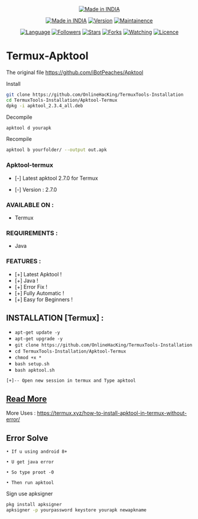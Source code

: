<p align="center">
<a href="https://termux.xyz"><img title="Made in INDIA" src="https://img.shields.io/badge/MADE%20IN-INDIA-SCRIPT?colorA=%23ff8100&colorB=%23017e40&colorC=%23ff0000&style=for-the-badge"></a>
</p>
<p align="center">
<a href="https://termux.xyz"><img title="Made in INDIA" src="https://img.shields.io/badge/Tool-Apktool-green.svg?style=flat-square"></a>
<a href="https://termux.xyz"><img title="Version" src="https://img.shields.io/badge/Version-1.0-green.svg?style=flat-square"></a>
<a href="https://termux.xyz/"><img title="Maintainence" src="https://img.shields.io/badge/Maintained%3F-yes-green.svg?style=flat-square"></a>
</p>
<p align="center">
<a href="https://github.com/OnlineHacKing"><img title="Language" src="https://img.shields.io/badge/Made%20with-Bash-1f425f.svg?v=103&style=flat-square"></a>
<a href="https://github.com/OnlineHacKing"><img title="Followers" src="https://img.shields.io/github/followers/OnlineHacKing?color=blue&style=flat-square"></a>
<a href="https://github.com/OnlineHacKing"><img title="Stars" src="https://img.shields.io/github/stars/OnlineHacKing/TermuxTools-Installation?color=red&style=flat-square"></a>
<a href="https://github.com/OnlineHacKing"><img title="Forks" src="https://img.shields.io/github/forks/OnlineHacKing/TermuxTools-Installation?color=red&style=flat-square"></a>
<a href="https://github.com/OnlineHacKing"><img title="Watching" src="https://img.shields.io/github/watchers/OnlineHacKing/TermuxTools-Installation?label=Watchers&color=blue&style=flat-square"></a>
<a href="https://github.com/OnlineHacKing"><img title="Licence" src="https://img.shields.io/badge/License-GNU-blue.svg?style=flat-square"></a>
</p>

# Termux-Apktool

The original file 
https://github.com/iBotPeaches/Apktool


Install 

```bash
git clone https://github.com/OnlineHacKing/TermuxTools-Installation
cd TermuxTools-Installation/Apktool-Termux
dpkg -i apktool_2.3.4_all.deb
```

Decompile

```bash
apktool d yourapk 
```

Recompile 

```bash
apktool b yourfolder/ --output out.apk
```




### Apktool-termux


* [-] Latest apktool 2.7.0 for Termux 

* [-] Version : 2.7.0


### AVAILABLE ON :

* Termux

### REQUIREMENTS :

* Java


### FEATURES :
* [+] Latest Apktool !
* [+] Java  !
* [+] Error Fix !
* [+] Fully Automatic !
* [+] Easy for Beginners !

## INSTALLATION [Termux] :

* `apt-get update -y`
* `apt-get upgrade -y`
* `git clone https://github.com/OnlineHacKing/TermuxTools-Installation`
* `cd TermuxTools-Installation/Apktool-Termux`
* `chmod +x *`
* `bash setup.sh`
* `bash apktool.sh`
```
[+]-- Open new session in termux and Type apktool
```

## [Read More](https://termux.xyz/how-to-install-apktool-in-termux-without-error/) 
More Uses : https://termux.xyz/how-to-install-apktool-in-termux-without-error/
 
## Error Solve

```
• If u using android 8+

• U get java error

• So type proot -0

• Then run apktool
```


Sign use apksigner

```bash
pkg install apksigner
apksigner -p yourpassword keystore yourapk newapkname
```
